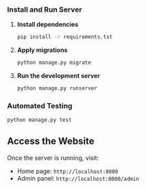 ### Install and Run Server

1. **Install dependencies**
   ```bash
   pip install -r requirements.txt
   ```

2. **Apply migrations**
   ```bash
   python manage.py migrate
   ```

3. **Run the development server**
   ```bash
   python manage.py runserver
   ```

### Automated Testing
```bash
python manage.py test
```

## Access the Website
Once the server is running, visit:
- Home page: `http://localhost:8000`
- Admin panel: `http://localhost:8000/admin`


